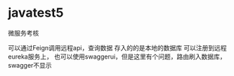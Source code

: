 # javatest5
微服务考核

可以通过Feign调用远程api，查询数据
存入的的是本地的数据库
可以注册到远程eureka服务上，
也可以使用swaggerui，但是这里有个问题，路由刷入数据库，swagger不显示
